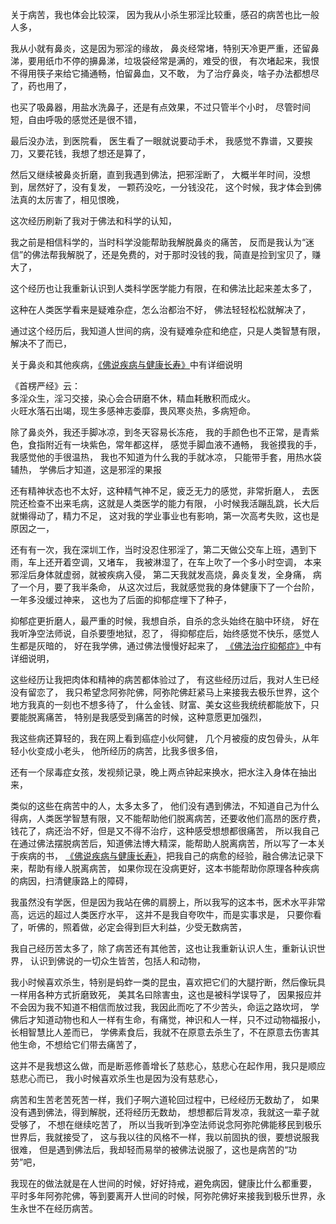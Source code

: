 关于病苦，我也体会比较深，
因为我从小杀生邪淫比较重，感召的病苦也比一般人多，

我从小就有鼻炎，这是因为邪淫的缘故，
鼻炎经常堵，特别天冷更严重，还留鼻涕，要用纸巾不停的擤鼻涕，垃圾袋经常是满的，难受的很，
有次堵起来，我恨不得用筷子来给它捅通畅，怕留鼻血，又不敢，
为了治疗鼻炎，啥子办法都想尽了，药也用了，

也买了吸鼻器，用盐水洗鼻子，还是有点效果，不过只管半个小时，
尽管时间短，自由呼吸的感觉还是很不错，

最后没办法，到医院看，
医生看了一眼就说要动手术，
我感觉不靠谱，又要挨刀，又要花钱，我想了想还是算了，

然后又继续被鼻炎折磨，直到我遇到佛法，把邪淫断了，
大概半年时间，没想到，居然好了，没有复发，
一颗药没吃，一分钱没花，
这个时候，我才体会到佛法真的太厉害了，相见恨晚，

这次经历刷新了我对于佛法和科学的认知，

我之前是相信科学的，当时科学没能帮助我解脱鼻炎的痛苦，
反而是我认为“迷信”的佛法帮我解脱了，还是免费的，对于那时没钱的我，简直是捡到宝贝了，赚大了，

这个经历也让我重新认识到人类科学医学能力有限，在和佛法比起来差太多了，

这种在人类医学看来是疑难杂症，怎么治都治不好，
佛法轻轻松松就解决了，

通过这个经历后，我知道人世间的病，没有疑难杂症和绝症，只是人类智慧有限，解决不了而已，

关于鼻炎和其他疾病，[《佛说疾病与健康长寿》](https://www.kancloud.cn/luojiangtao/foshuojiankang)中有详细说明

《首楞严经》云：  
多淫众生，淫习交接，染心会合研磨不休，精血耗散积而成火。  
火旺水落石出竭，现生多感神志委靡，畏风寒炎热，多病短命。

除了鼻炎外，我还手脚冰凉，到冬天容易长冻疮，
我的手颜色也不正常，是青紫色，食指附近有一块紫色，常年都这样，
感觉手脚血液不通畅，
我爸摸我的手，我感觉他的手很温热，
我也不知道为什么我的手就冰凉，
只能带手套，用热水袋辅热，
学佛后才知道，这是邪淫的果报

还有精神状态也不太好，这种精气神不足，疲乏无力的感觉，非常折磨人，
去医院还检查不出来毛病，这就是人类医学的能力有限，
小时候我活蹦乱跳，长大后就懒得动了，精力不足，
这对我的学业事业也有影响，第一次高考失败，这也是原因之一，

还有有一次，我在深圳工作，当时没忍住邪淫了，第二天做公交车上班，遇到下雨，车上还开着空调，又堵车，
我被淋湿了，在车上吹了一个多小时空调，
本来邪淫后身体就虚弱，就被疾病入侵，
第二天我就发高烧，鼻炎复发，全身痛，
病了一个月，要了我半条命，
从这次过后，我就感觉我的身体健康下了一个台阶，
一年多没缓过神来，
这也为了后面的抑郁症埋下了种子，

抑郁症更折磨人，最严重的时候，我想自杀，自杀的念头始终在脑中环绕，
好在我听净空法师说，自杀要堕地狱，忍了，
得抑郁症后，始终感觉不快乐，感觉人生都是灰暗的，
好在我学佛，通过佛法慢慢好起来了，
[《佛法治疗抑郁症》](https://www.kancloud.cn/luojiangtao/yiyuzheng)中有详细说明，

这些经历让我把肉体和精神的病苦都体验过了，
有这些经历过后，我对人生已经没有留恋了，
我只希望念阿弥陀佛，阿弥陀佛赶紧马上来接我去极乐世界，这个地方我真的一刻也不想多待了，
什么金钱、财富、美女这些我统统都能放下，只要能脱离痛苦，
特别是我感受到痛苦的时候，这种意愿更加强烈，

我这些病还算轻的，我在网上看到癌症小伙阿健，
几个月被瘦的皮包骨头，从年轻小伙变成小老头，
他所经历的病苦，比我多很多倍，

还有一个尿毒症女孩，发视频记录，晚上两点钟起来换水，把水注入身体在抽出来，

类似的这些在病苦中的人，太多太多了，
他们没有遇到佛法，不知道自己为什么得病，人类医学智慧有限，又不能帮助他们脱离病苦，还要收他们高昂的医疗费，钱花了，病还治不好，但是又不得不治疗，这种感受想想都很痛苦，
所以我自己在通过佛法摆脱病苦后，知道佛法博大精深，能帮助人脱离病苦，所以写了一本关于疾病的书，
[《佛说疾病与健康长寿》](https://www.kancloud.cn/luojiangtao/foshuojiankang)，把我自己的病愈的经验，融合佛法记录下来，帮助有缘人脱离病苦，
如果你现在没病更好，这本书能帮助你原理各种疾病的病因，扫清健康路上的障碍，

我虽然没有学医，但是因为我站在佛的肩膀上，所以我写的这本书，医术水平非常高，远远的超过人类医疗水平，
这并不是我自夸吹牛，而是实事求是，
只要你看了，听佛的，照着做，必定会得到巨大利益，少受无数病苦，

我自己经历苦太多了，除了病苦还有其他苦，这也让我重新认识人生，重新认识世界，
认识到佛说的一切众生皆苦，包括人和动物，

我小时候喜欢杀生，特别是蚂蚱一类的昆虫，喜欢把它们的大腿拧断，然后像玩具一样用各种方式折磨致死，
美其名曰除害虫，这也是被科学误导了，
因果报应并不会因为我不知道不相信而放过我，我因此而吃了不少苦头，命运之路坎坷，
学佛后才知道动物也和人一样有生命，有痛觉，神识和人一样，只不过动物福报小，长相智慧比人差而已，
学佛素食后，我就不在原意去杀生了，不在原意去伤害其他生命，不想给它们带去痛苦了，

这并不是我想这么做，而是断恶修善增长了慈悲心，慈悲心在起作用，我只是顺应慈悲心而已，
我小时候喜欢杀生也是因为没有慈悲心，

病苦和生苦老苦死苦一样，我们子啊六道轮回过程中，已经经历无数劫了，
如果没有遇到佛法，得到解脱，还将经历无数劫，
想想都后背发凉，我就这一辈子就受够了，
不想在继续吃苦了，
所以当我听到净空法师说念阿弥陀佛能移民到极乐世界后，我就接受了，
这与我以往的风格不一样，我以前固执的很，要想说服我很难，
但是遇到佛法后，我却轻而易举的被佛法说服了，这也是病苦的“功劳”吧，

我现在的做法就是在人世间的时候，好好持戒，避免病因，健康比什么都重要，
平时多年阿弥陀佛，等到要离开人世间的时候，阿弥陀佛好来接我到极乐世界，永生永世不在经历病苦。